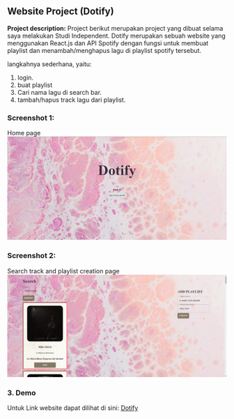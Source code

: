 ## Website Project (Dotify)

**Project description:** Project berikut merupakan project yang dibuat selama saya melakukan Studi Independent. Dotify merupakan sebuah website yang menggunakan React.js dan API Spotify dengan fungsi untuk membuat playlist dan menambah/menghapus lagu di playlist spotify tersebut.

langkahnya sederhana, yaitu:
1. login. 
2. buat playlist 
3. Cari nama lagu di search bar.
4. tambah/hapus track lagu dari playlist.

### Screenshot 1:

Home page
<img src="../images/dotifyHome.PNG?raw=true"/>

### Screenshot 2:
Search track and playlist creation page
<img src="../images/dotifySearchTrack.PNG?raw=true"/>


### 3. Demo

Untuk Link website dapat dilihat di sini: [Dotify](https://fe2module3assignment.vercel.app/)

